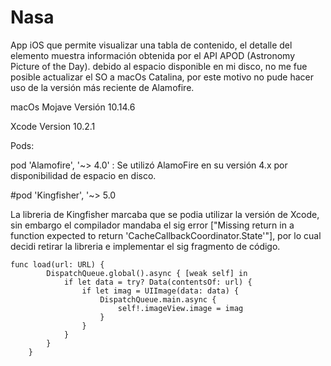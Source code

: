 # Nasa
App iOS que permite visualizar una tabla de contenido, el detalle del elemento muestra información obtenida por el API APOD (Astronomy Picture of the Day). debido al espacio disponible en mi disco, no me fue posible actualizar el SO a macOs Catalina, por este motivo no pude hacer uso de la versión más reciente de Alamofire.

macOs Mojave Versión 10.14.6

Xcode Version 10.2.1

Pods:

pod 'Alamofire', '~> 4.0' : Se utilizó AlamoFire en su versión 4.x por disponibilidad de espacio en disco.

#pod 'Kingfisher', '~> 5.0


La libreria de Kingfisher marcaba que se podia utilizar la versión de Xcode, sin embargo el compilador mandaba el sig error ["Missing return in a function expected to return 'CacheCallbackCoordinator.State'"], por lo cual decidi retirar la libreria e implementar el sig fragmento de código.
``` Web Image
func load(url: URL) {
        DispatchQueue.global().async { [weak self] in
            if let data = try? Data(contentsOf: url) {
                if let imag = UIImage(data: data) {
                    DispatchQueue.main.async {
                        self!.imageView.image = imag
                    }
                }
            }
        }
    }
```
